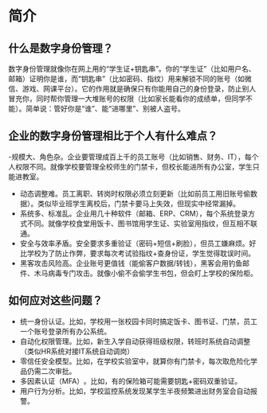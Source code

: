 # 简介

## 什么是数字身份管理？

数字身份管理​​就像你在网上用的“学生证+钥匙串”。你的“学生证”（比如用户名、邮箱）证明你是谁，而“钥匙串”（比如密码、指纹）用来解锁不同的账号（如微信、游戏、网课平台）。它的作用就是确保只有你能用自己的身份登录，防止别人冒充你，同时帮你管理一大堆账号的权限（比如家长能看你的成绩单，但同学不能）。简单说：​​管好你是“谁”、能“进哪里”、别被人盗号​​。

## 企业的数字身份管理相比于个人有什么难点？

​- ​规模大、角色杂​​。企业要管理成百上千的员工账号（比如销售、财务、IT），每个人权限不同。就像学校要管理全校师生的门禁卡，但校长能进所有办公室，学生只能进教室。
​​
- 动态调整难​​。员工离职、转岗时权限必须立刻更新（比如前员工用旧账号偷数据）。类似毕业班学生离校后，门禁卡要马上失效，但现实中经常漏掉。
​​
- 系统多、标准乱​​。企业用几十种软件（邮箱、ERP、CRM），每个系统登录方式不同。就像学校食堂用饭卡、图书馆用学生证、实验室用指纹，但互相不联通。
​​
- 安全与效率矛盾​​。安全要求多重验证（密码+短信+刷脸），但员工嫌麻烦。好比学校为了防止作弊，要求每次考试验指纹+查身份证，学生觉得耽误时间。
​​
- 黑客攻击风险高​​。企业账号更值钱（能偷客户数据/转钱），黑客会用钓鱼邮件、木马病毒专门攻击。就像小偷不会偷学生书包，但会盯上学校的保险柜。

## 如何应对这些问题？

- 统一身份认证。比如，学校用一张校园卡同时搞定饭卡、图书证、门禁，员工一个账号登录所有办公系统。
​​
- 自动化权限管理​​。比如，新生入学自动获得班级权限，转班时系统自动调整（类似HR系统对接IT系统自动调岗）
​​
- 零信任安全模型​​。比如，在学校实验室中，就算你有门禁卡，每次取危险化学品仍需二次审批。
​​
- 多因素认证（MFA）​​。比如，有的保险箱可能需要钥匙+密码双重验证。
​​
- 用户行为分析。比如，学校监控系统发现某学生半夜频繁进出财务室会自动报警。
